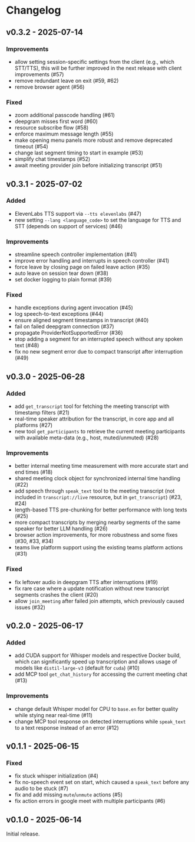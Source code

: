 
# Changelog

## v0.3.2 - 2025-07-14

### Improvements

- allow setting session-specific settings from the client (e.g., which STT/TTS), this will be further improved in the next release with client improvements (#57)
- remove redundant leave on exit (#59, #62)
- remove browser agent (#56)

### Fixed

- zoom additional passcode handling (#61)
- deepgram misses first word (#60)
- resource subscribe flow (#58)
- enforce maximum message length (#55)
- make opening menu panels more robust and remove deprecated timeout (#54)
- change last segment timing to start in example (#53)
- simplify chat timestamps (#52)
- await meeting provider join before initializing transcript (#51)

## v0.3.1 - 2025-07-02

### Added

- ElevenLabs TTS support via `--tts elevenlabs` (#47)
- new setting `--lang <language_code>` to set the language for TTS and STT (depends on support of services) (#46)

### Improvements

- streamline speech controller implementation (#41)
- improve error handling and interrupts in speech controller (#41)
- force leave by closing page on failed leave action (#35)
- auto leave on session tear down (#38)
- set docker logging to plain format (#39)

### Fixed

- handle exceptions during agent invocation (#45)
- log speech-to-text exceptions (#44)
- ensure aligned segment timestamps in transcript (#40)
- fail on failed deepgram connection (#37)
- propagate ProviderNotSupportedError (#36)
- stop adding a segment for an interrupted speech without any spoken text (#48)
- fix no new segment error due to compact transcript after interruption (#49)

## v0.3.0 - 2025-06-28

### Added

- add `get_transcript` tool for fetching the meeting transcript with timestamp filters (#21)
- real-time speaker attribution for the transcript, in core app and all platforms (#27)
- new tool `get_participants` to retrieve the current meeting participants with available meta-data (e.g., host, muted/unmuted) (#28)

### Improvements

- better internal meeting time measurement with more accurate start and end times (#18)
- shared meeting clock object for synchronized internal time handling (#22)
- add speech through `speak_text` tool to the meeting transcript (not included in `transcript://live` resource, but in `get_transcript`) (#23, #24)
- length-based TTS pre-chunking for better performance with long texts (#25)
- more compact transcripts by merging nearby segments of the same speaker for better LLM handling (#26)
- browser action improvements, for more robustness and some fixes (#30, #33, #34)
- teams live platform support using the existing teams platform actions (#31)

### Fixed

- fix leftover audio in deepgram TTS after interruptions (#19)
- fix rare case where a update notification without new transcript segments crashes the client (#20)
- allow `join_meeting` after failed join attempts, which previously caused issues (#32)

## v0.2.0 - 2025-06-17

### Added

- add CUDA support for Whisper models and respective Docker build, which can significantly speed up transcription and allows usage of models like `distil-large-v3` (default for `cuda`) (#10)
- add MCP tool `get_chat_history` for accessing the current meeting chat (#13)

### Improvements

- change default Whisper model for CPU to `base.en` for better quality while stying near real-time (#11)
- change MCP tool response on detected interruptions while `speak_text` to a text response instead of an error (#12)

## v0.1.1 - 2025-06-15

### Fixed

- fix stuck whisper initialization (#4)
- fix no-speech event set on start, which caused a `speak_text` before any audio to be stuck (#7)
- fix and add missing `mute`/`unmute` actions (#5)
- fix action errors in google meet with multiple participants (#6)

## v0.1.0 - 2025-06-14

Initial release.
